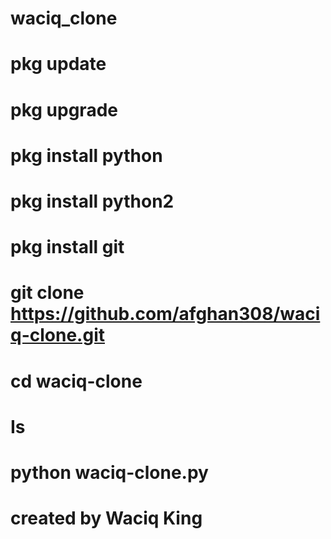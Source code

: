 # waciq_clone
# pkg update
# pkg upgrade
# pkg install python
# pkg install python2
# pkg install git
# git clone https://github.com/afghan308/waciq-clone.git
# cd waciq-clone
# Is
# python waciq-clone.py
# created by Waciq King
